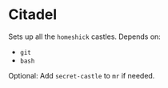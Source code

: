# Citadel
Sets up all the `homeshick` castles. Depends on:
 * `git`
 * `bash`

Optional: Add `secret-castle` to `mr` if needed.
